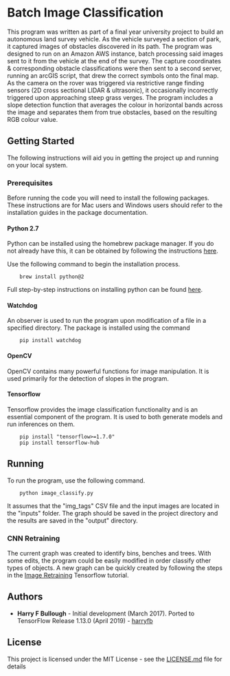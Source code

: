 
# Batch Image Classification

This program was written as part of a final year university project to build an autonomous land survey vehicle. As the vehicle surveyed a section of park, it captured images of obstacles discovered in its path. The program was designed to run on an Amazon AWS instance, batch processing said images sent to it from the vehicle at the end of the survey. The capture coordinates & corresponding obstacle classifications were then sent to a second server, running an arcGIS script, that drew the correct symbols onto the final map. As the camera on the rover was triggered via restrictive range finding sensors (2D cross sectional LIDAR & ultrasonic), it occasionally incorrectly triggered upon approaching steep grass verges. The program includes a slope detection function that averages the colour in horizontal bands across the image and separates them from true obstacles, based on the resulting RGB colour value.


## Getting Started

The following instructions will aid you in getting the project up and running on your local system. 


### Prerequisites

Before running the code you will need to install the following packages. These instructions are for Mac users and Windows users should refer to the installation guides in the package documentation.  


#### Python 2.7
Python can be installed using the homebrew package manager. If you do not already have this, it can be obtained by following the instructions [here](https://brew.sh/).

Use the following command to begin the installation process.
```
    brew install python@2
```

Full step-by-step instructions on installing python can be found [here](https://medium.com/@yangnana11/installing-python-2-on-mac-os-x-d0f1c9c4d808).


#### Watchdog
An observer is used to run the program upon modification of a file in a specified directory. The package is installed using the command

```
    pip install watchdog
```


#### OpenCV
OpenCV contains many powerful functions for image manipulation. It is used primarily for the detection of slopes in the program.


#### Tensorflow
Tensorflow provides the image classification functionality and is an essential component of the program. It is used to both generate models and run inferences on them.

```
    pip install "tensorflow>=1.7.0"
    pip install tensorflow-hub
```


## Running
To run the program, use the following command.

````
    python image_classify.py
````

It assumes that the "img_tags" CSV file and the input images are located in the "inputs" folder. The graph should be saved in the project directory and the results are saved in the "output" directory.


### CNN Retraining
The current graph was created to identify bins, benches and trees. With some edits, the program could be easily modified in order classify other types of objects. A new graph can be quickly created by following the steps in the [Image Retraining](https://www.tensorflow.org/hub/tutorials/image_retraining) Tensorflow tutorial.


## Authors
* ****Harry F Bullough**** - Initial development (March 2017). Ported to TensorFlow Release 1.13.0 (April 2019) - [harryfb](https://github.com/harryfb)


## License
This project is licensed under the MIT License - see the [LICENSE.md](LICENSE.md) file for details


